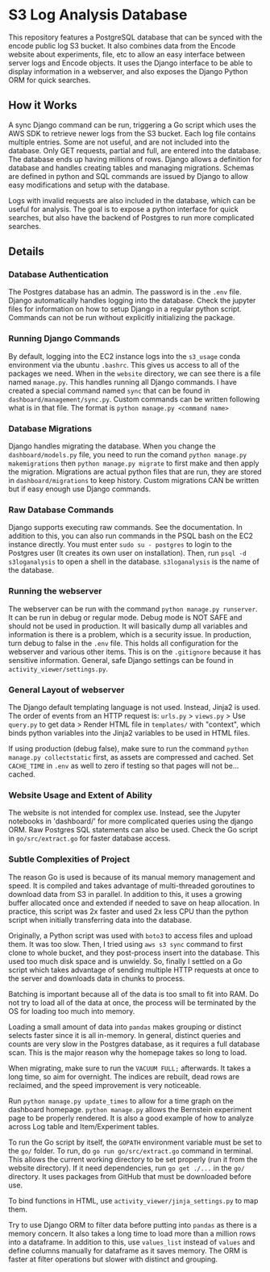 # S3 Log Analysis Database
This repository features a PostgreSQL database that can be synced with the encode public log S3 bucket. It also combines data from the Encode website about experiments, file, etc to allow an easy interface between server logs and Encode objects. It uses the Django interface to be able to display information in a webserver, and also exposes the Django Python ORM for quick searches.

## How it Works
A sync Django command can be run, triggering a Go script which uses the AWS SDK to retrieve newer logs from the S3 bucket. Each log file contains multiple entries. Some are not useful, and are not included into the database. Only GET requests, partial and full, are entered into the database. The database ends up having millions of rows. Django allows a definition for database and handles creating tables and managing migrations. Schemas are defined in python and SQL commands are issued by Django to allow easy modifications and setup with the database.

Logs with invalid requests are also included in the database, which can be useful for analysis. The goal is to expose a python interface for quick searches, but also have the backend of Postgres to run more complicated searches.

## Details
### Database Authentication
The Postgres database has an admin. The password is in the `.env` file. Django automatically handles logging into the database. Check the jupyter files for information on how to setup Django in a regular python script. Commands can not be run without explicitly initializing the package.
### Running Django Commands
By default, logging into the EC2 instance logs into the `s3_usage` conda environment via the ubuntu `.bashrc`. This gives us access to all of the packages we need. When in the `website` directory, we can see there is a file named `manage.py`. This handles running all Django commands. I have created a special command named `sync` that can be found in `dashboard/management/sync.py`. Custom commands can be written following what is in that file. The format is `python manage.py <command name>`
### Database Migrations
Django handles migrating the database. When you change the `dashboard/models.py` file, you need to run the comand `python manage.py makemigrations` then `python manage.py migrate` to first make and then apply the migration. Migrations are actual python files that are run, they are stored in `dashboard/migrations` to keep history. Custom migrations CAN be written but if easy enough use Django commands.
### Raw Database Commands
Django supports executing raw commands. See the documentation. In addition to this, you can also run commands in the PSQL bash on the EC2 instance directly. You must enter `sudo su - postgres` to login to the Postgres user (It creates its own user on installation). Then, run `psql -d s3loganalysis` to open a shell in the database. `s3loganalysis` is the name of the database.
### Running the webserver
The webserver can be run with the command `python manage.py runserver`. It can be run in debug or regular mode. Debug mode is NOT SAFE and should not be used in production. It will basically dump all variables and information is there is a problem, which is a security issue. In production, turn debug to false in the `.env` file. This holds all configuration for the webserver and various other items. This is on the `.gitignore` because it has sensitive information. General, safe Django settings can be found in `activity_viewer/settings.py`.
### General Layout of webserver
The Django default templating language is not used. Instead, Jinja2 is used. The order of events from an HTTP request is: `urls.py` > `views.py` > Use `query.py` to get data > Render HTML file in `templates/` with "context", which binds python variables into the Jinja2 variables to be used in HTML files.

If using production (debug false), make sure to run the command `python manage.py collectstatic` first, as assets are compressed and cached. Set `CACHE_TIME` in `.env` as well to zero if testing so that pages will not be... cached.
### Website Usage and Extent of Ability
The website is not intended for complex use. Instead, see the Jupyter notebooks in 'dashboard/' for more complicated queries using the django ORM. Raw Postgres SQL statements can also be used. Check the Go script in `go/src/extract.go` for faster database access.
### Subtle Complexities of Project
The reason Go is used is because of its manual memory management and speed. It is compiled and takes advantage of multi-threaded goroutines to download data from S3 in parallel. In addition to this, it uses a growing buffer allocated once and extended if needed to save on heap allocation. In practice, this script was 2x faster and used 2x less CPU than the python script when initially transferring data into the database.

Originally, a Python script was used with `boto3` to access files and upload them. It was too slow. Then, I tried using `aws s3 sync` command to first clone to whole bucket, and they post-process insert into the database. This used too much disk space and is unwieldy. So, finally I settled on a Go script which takes advantage of sending multiple HTTP requests at once to the server and downloads data in chunks to process.

Batching is important because all of the data is too small to fit into RAM. Do not try to load all of the data at once, the process will be terminated by the OS for loading too much into memory.

Loading a small amount of data into `pandas` makes grouping or distinct selects faster since it is all in-memory. In general, distinct queries and counts are very slow in the Postgres database, as it requires a full database scan. This is the major reason why the homepage takes so long to load.

When migrating, make sure to run the `VACUUM FULL;` afterwards. It takes a long time, so aim for overnight. The indices are rebuilt, dead rows are reclaimed, and the speed improvement is very noticeable.

Run `python manage.py update_times` to allow for a time graph on the dashboard homepage. `python manage.py` allows the Bernstein experiment page to be properly rendered. It is also a good example of how to analyze across Log table and Item/Experiment tables.

To run the Go script by itself, the `GOPATH` environment variable must be set to the `go/` folder. To run, do `go run go/src/extract.go` command in terminal. This allows the current working directory to be set properly (run it from the website directory). If it need dependencies, run `go get ./...` in the `go/` directory. It uses packages from GitHub that must be downloaded before use.

To bind functions in HTML, use `activity_viewer/jinja_settings.py` to map them.

Try to use Django ORM to filter data before putting into `pandas` as there is a memory concern. It also takes a long time to load more than a million rows into a dataframe. In addition to this, use `values_list` instead of `values` and define columns manually for dataframe as it saves memory. The ORM is faster at filter operations but slower with distinct and grouping. 